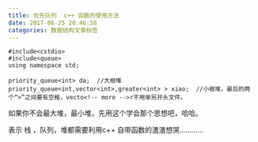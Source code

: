 ```yaml
---
title: 优先队列  c++ 函数的使用方法
date: 2017-06-25 20:46:58
categories: 数据结构文章标签
---
```


    #include<cstdio>  
    #include<queue>  
    using namespace std;  
      
    priority_queue<int> da;  //大根堆  
    priority_queue<int,vector<int>,greater<int> > xiao;  //小根堆，最后的两个“>”之间要有空格，vecto<!-- more -->r不用单另开头文件。

  

如果你不会最大堆，最小堆，先用这个学会那个思想吧，哈哈。

表示 栈 ，队列，堆都需要利用c++ 自带函数的渣渣想哭…………  

